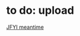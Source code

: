# to do: upload

[JFYI meantime](https://github.com/ESP32DE/Boot-Linux-ESP32S3-Playground/tree/main/history#29-june-2023)
